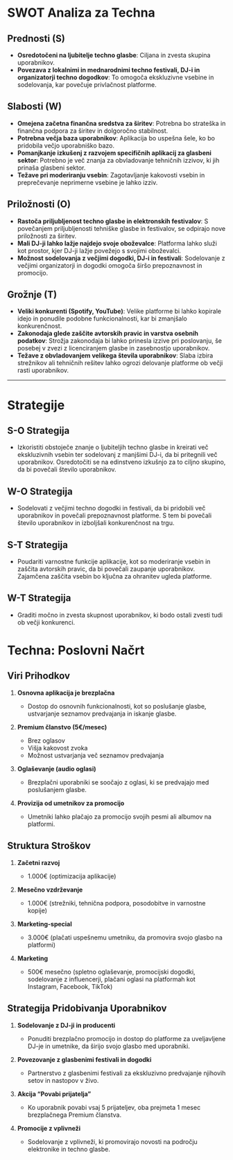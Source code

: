 # SWOT Analiza za Techna

## Prednosti (S)
- **Osredotočeni na ljubitelje techno glasbe**: Ciljana in zvesta skupina uporabnikov.
- **Povezava z lokalnimi in mednarodnimi techno festivali, DJ-i in organizatorji techno dogodkov**: To omogoča ekskluzivne vsebine in sodelovanja, kar povečuje privlačnost platforme.

## Slabosti (W)
- **Omejena začetna finančna sredstva za širitev**: Potrebna bo strateška in finančna podpora za širitev in dolgoročno stabilnost.
- **Potrebna večja baza uporabnikov**: Aplikacija bo uspešna šele, ko bo pridobila večjo uporabniško bazo.
- **Pomanjkanje izkušenj z razvojem specifičnih aplikacij za glasbeni sektor**: Potrebno je več znanja za obvladovanje tehničnih izzivov, ki jih prinaša glasbeni sektor.
- **Težave pri moderiranju vsebin**: Zagotavljanje kakovosti vsebin in preprečevanje neprimerne vsebine je lahko izziv.

## Priložnosti (O)
- **Rastoča priljubljenost techno glasbe in elektronskih festivalov**: S povečanjem priljubljenosti tehniške glasbe in festivalov, se odpirajo nove priložnosti za širitev.
- **Mali DJ-ji lahko lažje najdejo svoje oboževalce**: Platforma lahko služi kot prostor, kjer DJ-ji lažje povežejo s svojimi oboževalci.
- **Možnost sodelovanja z večjimi dogodki, DJ-i in festivali**: Sodelovanje z večjimi organizatorji in dogodki omogoča širšo prepoznavnost in promocijo.

## Grožnje (T)
- **Veliki konkurenti (Spotify, YouTube)**: Velike platforme bi lahko kopirale idejo in ponudile podobne funkcionalnosti, kar bi zmanjšalo konkurenčnost.
- **Zakonodaja glede zaščite avtorskih pravic in varstva osebnih podatkov**: Strožja zakonodaja bi lahko prinesla izzive pri poslovanju, še posebej v zvezi z licenciranjem glasbe in zasebnostjo uporabnikov.
- **Težave z obvladovanjem velikega števila uporabnikov**: Slaba izbira strežnikov ali tehničnih rešitev lahko ogrozi delovanje platforme ob večji rasti uporabnikov.

---

# Strategije

## S-O Strategija
- Izkoristiti obstoječe znanje o ljubiteljih techno glasbe in kreirati več ekskluzivnih vsebin ter sodelovanj z manjšimi DJ-i, da bi pritegnili več uporabnikov. Osredotočiti se na edinstveno izkušnjo za to ciljno skupino, da bi povečali število uporabnikov.

## W-O Strategija
- Sodelovati z večjimi techno dogodki in festivali, da bi pridobili več uporabnikov in povečali prepoznavnost platforme. S tem bi povečali število uporabnikov in izboljšali konkurenčnost na trgu.

## S-T Strategija
- Poudariti varnostne funkcije aplikacije, kot so moderiranje vsebin in zaščita avtorskih pravic, da bi povečali zaupanje uporabnikov. Zajamčena zaščita vsebin bo ključna za ohranitev ugleda platforme.

## W-T Strategija
- Graditi močno in zvesta skupnost uporabnikov, ki bodo ostali zvesti tudi ob večji konkurenci.



# Techna: Poslovni Načrt

## Viri Prihodkov

1. **Osnovna aplikacija je brezplačna**
   - Dostop do osnovnih funkcionalnosti, kot so poslušanje glasbe, ustvarjanje seznamov predvajanja in iskanje glasbe.

2. **Premium članstvo (5€/mesec)**
   - Brez oglasov
   - Višja kakovost zvoka
   - Možnost ustvarjanja več seznamov predvajanja

3. **Oglaševanje (audio oglasi)**
   - Brezplačni uporabniki se soočajo z oglasi, ki se predvajajo med poslušanjem glasbe.

4. **Provizija od umetnikov za promocijo**
   - Umetniki lahko plačajo za promocijo svojih pesmi ali albumov na platformi.

## Struktura Stroškov

1. **Začetni razvoj**  
   - 1.000€ (optimizacija aplikacije)

2. **Mesečno vzdrževanje**  
   - 1.000€ (strežniki, tehnična podpora, posodobitve in varnostne kopije)

3. **Marketing-special**  
   - 3.000€ (plačati uspešnemu umetniku, da promovira svojo glasbo na platformi)

4. **Marketing**  
   - 500€ mesečno (spletno oglaševanje, promocijski dogodki, sodelovanje z influencerji, plačani oglasi na platformah kot Instagram, Facebook, TikTok)

## Strategija Pridobivanja Uporabnikov

1. **Sodelovanje z DJ-ji in producenti**
   - Ponuditi brezplačno promocijo in dostop do platforme za uveljavljene DJ-je in umetnike, da širijo svojo glasbo med uporabniki.

2. **Povezovanje z glasbenimi festivali in dogodki**
   - Partnerstvo z glasbenimi festivali za ekskluzivno predvajanje njihovih setov in nastopov v živo.

3. **Akcija “Povabi prijatelja”**
   - Ko uporabnik povabi vsaj 5 prijateljev, oba prejmeta 1 mesec brezplačnega Premium članstva.

4. **Promocije z vplivneži**
   - Sodelovanje z vplivneži, ki promovirajo novosti na področju elektronike in techno glasbe.

